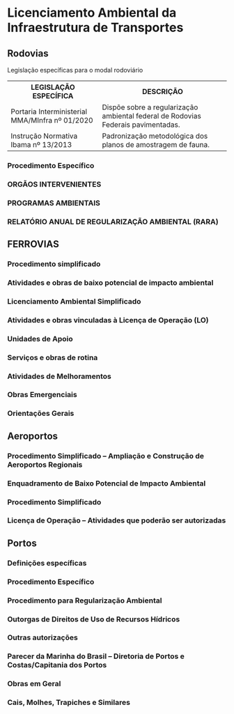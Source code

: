 # Licenciamento Ambiental da Infraestrutura de Transportes

## Rodovias
Legislação específicas para o modal rodoviário

<table>
    <tr>
        <th>
            LEGISLAÇÃO ESPECÍFICA
        </th>
        <th>
            DESCRIÇÃO
        </th>
    </tr>
    <tr>
        <td>
            Portaria Interministerial MMA/MInfra nº 01/2020
        </td>
        <td>
            Dispõe sobre a regularização ambiental federal de Rodovias Federais pavimentadas.
        </td>
    </tr>
    <tr>
        <td>
            Instrução Normativa Ibama nº 13/2013
        </td>
        <td>
            Padronização metodológica dos planos de amostragem de fauna.
        </td>
    </tr>
</table>

### Procedimento Específico
### ORGÃOS INTERVENIENTES
### PROGRAMAS AMBIENTAIS
### RELATÓRIO ANUAL DE REGULARIZAÇÃO AMBIENTAL (RARA)

## FERROVIAS

### Procedimento simplificado
### Atividades e obras de baixo potencial de impacto ambiental
### Licenciamento Ambiental Simplificado
### Atividades e obras vinculadas à Licença de Operação (LO)
### Unidades de Apoio
### Serviços e obras de rotina
### Atividades de Melhoramentos
### Obras Emergenciais
### Orientações Gerais

## Aeroportos

### Procedimento Simplificado – Ampliação e Construção de Aeroportos Regionais
### Enquadramento de Baixo Potencial de Impacto Ambiental
### Procedimento Simplificado
### Licença de Operação – Atividades que poderão ser autorizadas

## Portos

### Definições específicas
### Procedimento Específico
### Procedimento para Regularização Ambiental
### Outorgas de Direitos de Uso de Recursos Hídricos
### Outras autorizações
### Parecer da Marinha do Brasil – Diretoria de Portos e Costas/Capitania dos Portos
### Obras em Geral
### Cais, Molhes, Trapiches e Similares